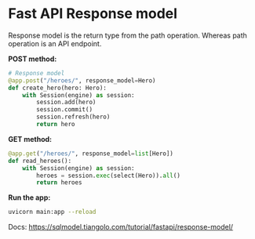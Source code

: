 # Fast API Response model

Response model is the return type from the path operation. Whereas path operation is an API endpoint.

**POST method:**

```py
# Response model
@app.post("/heroes/", response_model=Hero)
def create_hero(hero: Hero):
    with Session(engine) as session:
        session.add(hero)
        session.commit()
        session.refresh(hero)
        return hero
```

**GET method:**

```py
@app.get("/heroes/", response_model=list[Hero])
def read_heroes():
    with Session(engine) as session:
        heroes = session.exec(select(Hero)).all()
        return heroes
```

**Run the app:**

```bash
uvicorn main:app --reload
```

Docs: <https://sqlmodel.tiangolo.com/tutorial/fastapi/response-model/>
